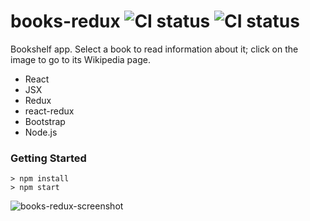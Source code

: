 # books-redux ![CI status](https://img.shields.io/badge/style-flat-green.svg?longCache=true&style=flat) ![CI status](https://img.shields.io/badge/top%20language-Javascript-yellow.svg)

Bookshelf app. Select a book to read information about it; click on the image to go to its Wikipedia page.

- React
- JSX
- Redux
- react-redux
- Bootstrap
- Node.js

### Getting Started

```
> npm install
> npm start
```
![books-redux-screenshot](https://user-images.githubusercontent.com/34710484/43361022-fcfb85e0-92dd-11e8-93f0-6846c7316f04.png)
